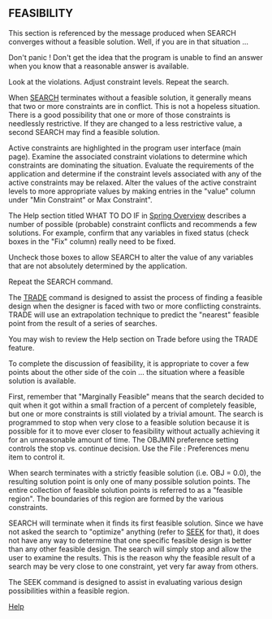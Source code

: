 ## FEASIBILITY
 This section is referenced by the message produced when SEARCH converges
 without a feasible solution.  Well, if you are in that situation ...

 Don't panic !  Don't get the idea that the program is unable to find an
 answer when you know that a reasonable answer is available.

 Look at the violations.  Adjust constraint levels.  Repeat the search.

 When [SEARCH](search) terminates without a feasible solution, it generally means that
 two or more constraints are in conflict.  This is not a hopeless situation.
 There is a good possibility that one or more of those constraints is
 needlessly restrictive.  If they are changed to a less restrictive value, a
 second SEARCH may find a feasible solution.

 Active constraints are highlighted in the program user interface (main page). 
 Examine the associated constraint violations to determine which constraints are dominating the situation.
 Evaluate the requirements of the application and determine if the constraint
 levels associated with any of the active constraints may be relaxed. 
 Alter the values of the active constraint levels to more appropriate values by making
 entries in the "value" column under "Min Constraint" or Max Constraint".  
 
 The Help section titled WHAT TO DO IF in [Spring Overview](./SpringDesign/spring_oview) describes a 
 number of possible  (probable) constraint conflicts and recommends a few solutions. 
 For example, confirm that any variables in fixed status (check boxes in the "Fix" column) 
 really need to be fixed.

 Uncheck those boxes to allow SEARCH to alter the value of any variables 
 that are not absolutely determined by the application.

 Repeat the SEARCH command.

 The [TRADE](trade) command is designed to assist the process of finding a feasible
 design when the designer is faced with two or more conflicting constraints.
 TRADE will use an extrapolation technique to predict the "nearest" feasible
 point from the result of a series of searches.

 You may wish to review the Help section on Trade before  using the TRADE feature.

 To complete the discussion of feasibility, it is appropriate to cover a few
 points about the other side of the coin ...  the situation where a feasible
 solution is available.

 First, remember that "Marginally Feasible" means that the search decided to
 quit when it got within a small fraction of a percent of completely
 feasible, but one or more constraints is still violated by a trivial
 amount.  The search is programmed to stop when very close to a feasible
 solution because it is possible for it to move ever closer to feasibility
 without actually achieving it for an unreasonable amount of time.  The
 OBJMIN preference setting  controls the stop  vs. continue decision. 
 Use the File : Preferences menu item to control it.

 When search terminates with a strictly feasible solution (i.e.  OBJ = 0.0),
 the resulting solution point is only one of many possible solution points.
 The entire collection of feasible solution points is referred to as a
 "feasible region".  The boundaries of this region are formed by the various
 constraints.

 SEARCH will terminate when it finds its first feasible solution.  Since
 we have not asked the search to "optimize" anything (refer to [SEEK](seek) for
 that), it does not have any way to determine that one specific feasible
 design is better than any other feasible design.  The search will simply
 stop and allow the user to examine the results.  This is the reason why the
 feasible result of a search may be very close to one constraint, yet very
 far away from others.

 The SEEK command is designed to assist in evaluating various
 design possibilities within a feasible region.

 [Help](./)
 